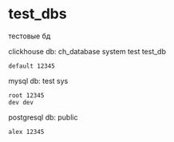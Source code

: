 # test_dbs
тестовые бд

clickhouse db: ch_database system  test test_db

    default 12345

mysql db: test sys

    root 12345
    dev dev
    

postgresql db: public

    alex 12345

    